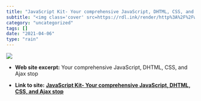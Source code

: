 ```yaml
---
title: "JavaScript Kit- Your comprehensive JavaScript, DHTML, CSS, and Ajax stop"
subtitle: "<img class='cover' src=https://rdl.ink/render/http%3A%2F%2Fwww.javascriptkit.com>"
category: "uncategorized"
tags: []
date: "2021-04-06"
type: "rain"
---
```

<img class="cover" src=https://rdl.ink/render/http%3A%2F%2Fwww.javascriptkit.com>



* **Web site excerpt:** Your comprehensive JavaScript, DHTML, CSS, and Ajax stop

* **Link to site:** **[JavaScript Kit- Your comprehensive JavaScript, DHTML, CSS, and Ajax stop](http://www.javascriptkit.com)**